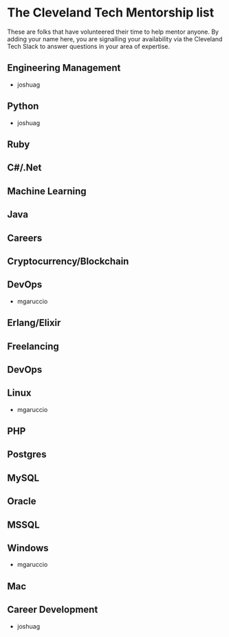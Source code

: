 # The Cleveland Tech Mentorship list

These are folks that have volunteered their time to help mentor anyone. By adding your name here, you are signalling your availability via the Cleveland Tech Slack to answer questions in your area of expertise.

## Engineering Management
* joshuag

## Python
* joshuag

## Ruby

## C#/.Net

## Machine Learning

## Java

## Careers

## Cryptocurrency/Blockchain

## DevOps
* mgaruccio

## Erlang/Elixir

## Freelancing

## DevOps

## Linux
* mgaruccio

## PHP

## Postgres

## MySQL

## Oracle

## MSSQL

## Windows
* mgaruccio

## Mac

## Career Development
* joshuag

